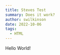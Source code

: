 ```yaml
---
title: Steves Test
summary: Does it work?
author: swilkinson
date: 2022-10-06
tags:
  - HTML
---
```

H﻿ello World!